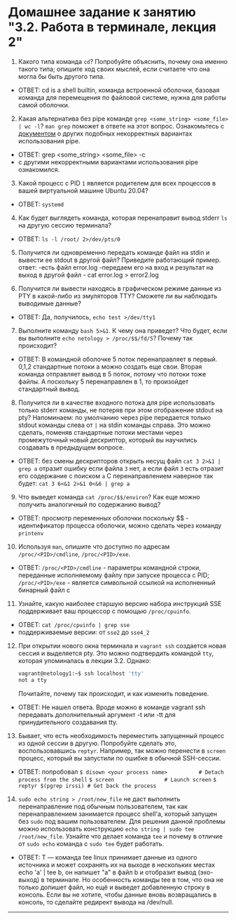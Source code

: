 # Домашнее задание к занятию "3.2. Работа в терминале, лекция 2"

1. Какого типа команда `cd`? Попробуйте объяснить, почему она именно такого типа; 
опишите ход своих мыслей, если считаете что она могла бы быть другого типа.
- ОТВЕТ: cd is a shell builtin, команда встроенной оболочки, базовая команда для перемещения по файловой системе, 
нужна для работы самой оболочки.

2. Какая альтернатива без pipe команде `grep <some_string> <some_file> | wc -l`? `man grep` 
поможет в ответе на этот вопрос. Ознакомьтесь с [документом](http://www.smallo.ruhr.de/award.html) 
о других подобных некорректных вариантах использования pipe.
- ОТВЕТ: grep <some_string> <some_file> -c
- с другими некорректными вариантами использования pipe ознакомился.

3. Какой процесс с PID `1` является родителем для всех процессов в вашей виртуальной машине Ubuntu 20.04?
- ОТВЕТ: `systemd`

4. Как будет выглядеть команда, которая перенаправит вывод stderr `ls` на другую сессию терминала?
- ОТВЕТ: `ls -l /root/ 2>/dev/pts/0` 

5. Получится ли одновременно передать команде файл на stdin и вывести ее stdout в другой файл? Приведите работающий пример.
ответ:
-есть файл error.log
-передаем его на вход и результат на выход в другой файл - cat error.log > error2.log

6. Получится ли вывести находясь в графическом режиме данные из PTY в какой-либо из эмуляторов TTY? 
Сможете ли вы наблюдать выводимые данные?
- ОТВЕТ: Да, получилось, `echo test >/dev/tty1`

7. Выполните команду `bash 5>&1`. К чему она приведет? Что будет, если вы выполните `echo netology > /proc/$$/fd/5`?
Почему так происходит?
- ОТВЕТ: В командной оболочке 5 поток перенаправляет в первый. 0,1,2 стандартные потоки а можно создать еще свои.
Вторая команда отправляет вывод в 5 поток, потому что потоки тоже файлы.
А поскольку 5 перенаправлен в 1, то произойдет стандартный вывод. 

8. Получится ли в качестве входного потока для pipe использовать только stderr команды, не потеряв при этом отображение 
stdout на pty? Напоминаем: по умолчанию через pipe передается только stdout команды слева от `|` на stdin команды справа.
Это можно сделать, поменяв стандартные потоки местами через промежуточный новый дескриптор, 
который вы научились создавать в предыдущем вопросе.
- ОТВЕТ: без смены дескрипторов открыть несущ файл `cat 3 2>&1 | grep a` 
отразит ошибку если файла `3` нет, а если файл `3` есть отразит его содержание с поиском `а`
С перенаправлением наверное так будет: `cat 3 6<&1 2>&1 0<&6 | grep a`

9. Что выведет команда `cat /proc/$$/environ`? Как еще можно получить аналогичный по содержанию вывод?
- ОТВЕТ: просмотр переменных оболочки поскольку $$ - идентификатор процесса оболочки,
можно сделать через команду `printenv`

10. Используя `man`, опишите что доступно по адресам `/proc/<PID>/cmdline`, `/proc/<PID>/exe`.
- ОТВЕТ: `/proc/<PID>/cmdline` - параметры командной строки, переданные исполняемому файлу при запуске процесса 
c PID; `/proc/<PID>/exe` - является символьной ссылкой на исполненный бинарный файл c <PID>

11. Узнайте, какую наиболее старшую версию набора инструкций SSE поддерживает ваш процессор с помощью `/proc/cpuinfo`.
- ОТВЕТ: `cat /proc/cpuinfo | grep sse`
- поддерживаемые версии: от `sse2` до `sse4_2`

12. При открытии нового окна терминала и `vagrant ssh` создается новая сессия и выделяется pty. 
	Это можно подтвердить командой `tty`, которая упоминалась в лекции 3.2. Однако:
    ```bash
	vagrant@netology1:~$ ssh localhost 'tty'
	not a tty
    ```
	Почитайте, почему так происходит, и как изменить поведение.
- ОТВЕТ: Не нашел ответа. Вроде можно в команде vagrant ssh передавать дополнительный аргумент -t или -tt 
    для принудительного создавания tty.	
	
13. Бывает, что есть необходимость переместить запущенный процесс из одной сессии в другую. 
Попробуйте сделать это, воспользовавшись `reptyr`. 
Например, так можно перенести в `screen` процесс, который вы запустили по ошибке в обычной SSH-сессии.
- ОТВЕТ: попробовал
`$ disown <your process name>          # Detach process from the shell`
`$ screen                # Launch screen`
`$ reptyr $(pgrep irssi) # Get back the process`

14. `sudo echo string > /root/new_file` не даст выполнить перенаправление под обычным пользователем, 
так как перенаправлением занимается процесс shell'а, который запущен без `sudo` под вашим пользователем. 
Для решения данной проблемы можно использовать конструкцию `echo string | sudo tee /root/new_file`. 
Узнайте что делает команда `tee` и почему в отличие от `sudo echo` команда с `sudo tee` будет работать.
- ОТВЕТ: T — команда tee linux принимает данные из одного источника и может сохранять их на выходе в нескольких местах
echo 'a' | tee b, он напишет "a" в файл b и отобразит вывод (эхо-выход) в терминале.
Но особенность команды tee в том, что она не только допишет файл, но ещё и выведет добавленную строку в консоль. 
Если вы не хотите, чтобы данные вновь возвращались в консоль, то сделайте редирект вывода на /dev/null.
 ---

